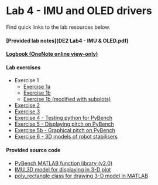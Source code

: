 # Lab 4 - IMU and OLED drivers

Find quick links to the lab resources below.

#### [Provided lab notes](DE2 Lab4 - IMU & OLED.pdf)

#### [Logbook (OneNote online view-only)](https://imperiallondon-my.sharepoint.com/personal/bsg115_ic_ac_uk/_layouts/15/guestaccess.aspx?folderid=0ecad682eabfb4c058dc092933eb9a3e4&authkey=AcebCFxlrGq7glpycZARGI0)  

#### Lab exercises
- Exercise 1
  - [Exercise 1a](ex1a.m)
  - [Exercise 1b](ex1b.m)
  - [Exercise 1b (modified with subplots)](ex1b_2.m)
- [Exercise 2](ex2.m)
- [Exercise 3](ex3.m)
- [Exercise 4 - Testing python for PyBench](lab4_ex4.py)
- [Exercise 5 - Displaying pitch on PyBench](lab4_ex5.py)
- [Exercise 5b - Graphical pitch on PyBench](lab4_ex5b.py)
- [Exercise 6 - 3D models of robot stabilisers](ex6/)

#### Provided source code
- [PyBench MATLAB function library (v2.0)](PyBench.m)
- [IMU_3D model for displaying in 3-D plot](IMU_3D.m)
- [poly_rectangle class for drawing 3-D model in MATLAB](poly_rectangle.m)
